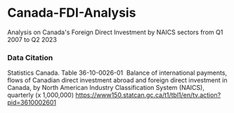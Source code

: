 # Canada-FDI-Analysis
Analysis on Canada's Foreign Direct Investment by NAICS sectors from Q1 2007 to Q2 2023

### Data Citation
Statistics Canada. Table 36-10-0026-01  Balance of international payments, flows of Canadian direct investment abroad and foreign direct investment in Canada, by North American Industry Classification System (NAICS), quarterly (x 1,000,000)
https://www150.statcan.gc.ca/t1/tbl1/en/tv.action?pid=3610002601
